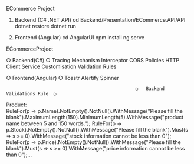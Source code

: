   ECommerce Project
1. Backend (C# .NET API)
    cd Backend/Presentation/ECommerce.API/API
    dotnet restore
    dotnet run
     
2. Frontend (Angular)
   cd AngularUI
   npm install
   ng serve

ECommerceProject

○     Backend(C#)    ○
  Tracing Mechanism
  Interceptor
  CORS Policies
  HTTP Client Service Customisation
  Validation Rules

 ○ Frontend(Angular) ○
     Toastr
     Alertify
     Spinner
   


                                                     ○   Backend Validations Rule  ○ 
   Product:                             
   RuleFor(p => p.Name).NotEmpty().NotNull().WithMessage("Please fill the blank").MaximumLength(150).MinimumLength(5).WithMessage("product name between 5 and 150 words.");
   RuleFor(p => p.Stock).NotEmpty().NotNull().WithMessage("Please fill the blank").Must(s => s >= 0).WithMessage("stock information cannot be less than 0");
   RuleFor(p => p.Price).NotEmpty().NotNull().WithMessage("Please fill the blank").Must(s => s >= 0).WithMessage("price information cannot be less than 0");...

   